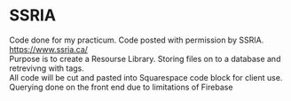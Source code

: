 # SSRIA  
Code done for my practicum. Code posted with permission by SSRIA. https://www.ssria.ca/    
Purpose is to create a Resourse Library. Storing files on to a database and retrevivng with tags.    
All code will be cut and pasted into Squarespace code block for client use.    
Querying done on the front end due to limitations of Firebase